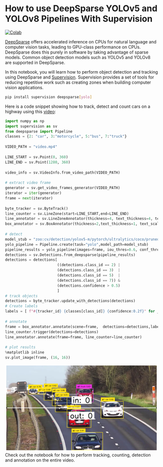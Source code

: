 # How to use DeepSparse YOLOv5 and YOLOv8 Pipelines With Supervision
[![Colab](https://colab.research.google.com/assets/colab-badge.svg)](https://colab.research.google.com/github/neuralmagic/notebooks/blob/main/examples/supervision/supervision.ipynb)

[DeepSparse](https://github.com/neuralmagic/deepsparse) offers accelerated inference on CPUs for natural language and computer vision tasks, leading 
to GPU-class performance on CPUs. DeepSparse does this purely in software by taking advantage of sparse models.
Common object detection models such as YOLOv5 and YOLOv8 are supported in DeepSparse. 

In this notebook, you will learn how to perform object detection and tracking using DeepSparse and [Supervision](https://github.com/roboflow/supervision). Supervision provides a set of 
tools for reducing repetitive work such as creating zones when building computer vision applications. 
```bash
pip install supervision deepsparse[yolo]
```
Here is a code snippet showing how to track, detect and count cars on a highway using this [video](https://www.youtube.com/watch?v=-vLTFQv2_Vo):

```python
import numpy as np
import supervision as sv
from deepsparse import Pipeline
classes = {2: "car", 3:"motorcycle", 5:"bus", 7:"truck"}

VIDEO_PATH = "video.mp4"

LINE_START = sv.Point(0, 360)
LINE_END = sv.Point(1280, 360)

video_info = sv.VideoInfo.from_video_path(VIDEO_PATH)

# extract video frame
generator = sv.get_video_frames_generator(VIDEO_PATH)
iterator = iter(generator)
frame = next(iterator)

byte_tracker = sv.ByteTrack()
line_counter = sv.LineZone(start=LINE_START,end=LINE_END)
line_annotator = sv.LineZoneAnnotator(thickness=4, text_thickness=4, text_scale=2)
box_annotator = sv.BoxAnnotator(thickness=2,text_thickness=1, text_scale=0.5)

# detect
model_stub = "zoo:cv/detection/yolov5-m/pytorch/ultralytics/coco/pruned70_quant-none"
yolo_pipeline = Pipeline.create(task="yolo",model_path=model_stub)
pipeline_results = yolo_pipeline(images=frame, iou_thres=0.6, conf_thres=0.001)
detections = sv.Detections.from_deepsparse(pipeline_results)
detections = detections[
                        ((detections.class_id == 2) |
                        (detections.class_id == 3)  |
                        (detections.class_id == 5)  |
                        (detections.class_id == 7)) &
                        (detections.confidence > 0.5)
                        ]
# track objects
detections = byte_tracker.update_with_detections(detections)
# Create labels
labels = [ f"#{tracker_id} {classes[class_id]} {confidence:0.2f}" for _, _, confidence, class_id, tracker_id in detections ]

# annotate
frame = box_annotator.annotate(scene=frame,  detections=detections,labels=labels)
line_counter.trigger(detections=detections)
line_annotator.annotate(frame=frame, line_counter=line_counter)

# plot results
%matplotlib inline
sv.plot_image(frame, (16, 16))
```
![Car Tracking Results](image.png)
Check out the notebook for how to perform tracking, counting, detection and annotation on the entire video. 